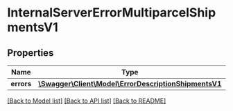 # InternalServerErrorMultiparcelShipmentsV1

## Properties
Name | Type | Description | Notes
------------ | ------------- | ------------- | -------------
**errors** | [**\Swagger\Client\Model\ErrorDescriptionShipmentsV1**](ErrorDescriptionShipmentsV1.md) |  | [optional] 

[[Back to Model list]](../../README.md#documentation-for-models) [[Back to API list]](../../README.md#documentation-for-api-endpoints) [[Back to README]](../../README.md)

